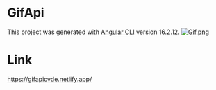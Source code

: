 # GifApi

This project was generated with [Angular CLI](https://github.com/angular/angular-cli) version 16.2.12.
[![Gif.png](https://i.postimg.cc/hjjXTGT6/Gif.png)](https://postimg.cc/d7bQKwWj)

# Link
https://gifapicvde.netlify.app/
